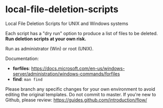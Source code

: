 # local-file-deletion-scripts
Local File Deletion Scripts for UNIX and Windows systems

Each script has a "dry run" option to produce a list of files to be deleted. 
<b>Run deletion scripts at your own risk.</b>

Run as administrator (Win) or root (UNIX).


Documentation:
* <b>forfiles</b>: https://docs.microsoft.com/en-us/windows-server/administration/windows-commands/forfiles
* <b>find</b>: `man find`

Please branch any specific changes for your own environment to avoid editing the original templates. Do not commit to master. If you're new to Github, please review: https://guides.github.com/introduction/flow/
